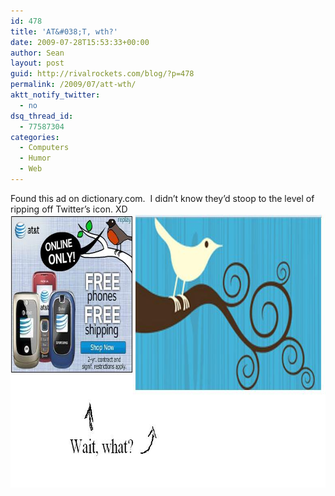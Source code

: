 ```yaml
---
id: 478
title: 'AT&#038;T, wth?'
date: 2009-07-28T15:53:33+00:00
author: Sean
layout: post
guid: http://rivalrockets.com/blog/?p=478
permalink: /2009/07/att-wth/
aktt_notify_twitter:
  - no
dsq_thread_id:
  - 77587304
categories:
  - Computers
  - Humor
  - Web
---
```

Found this ad on dictionary.com.  I didn&#8217;t know they&#8217;d stoop to the level of ripping off Twitter&#8217;s icon. XD<img class="alignnone size-full wp-image-477" title="AT&T ripoff" src="/content/2009/07/ATT-ripoff.JPG" alt="AT&T ripoff" width="781" height="437" />